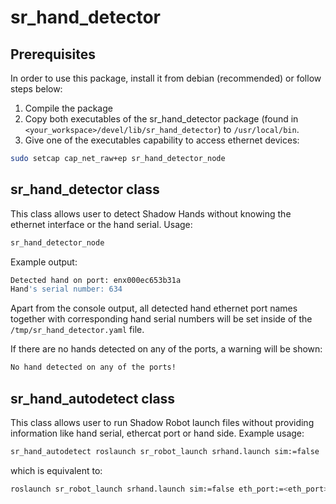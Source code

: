 # sr_hand_detector

## Prerequisites

In order to use this package, install it from debian (recommended) or follow steps below:
1. Compile the package
2. Copy both executables of the sr_hand_detector package (found in `<your_workspace>/devel/lib/sr_hand_detector`) to `/usr/local/bin`.
3. Give one of the executables capability to access ethernet devices:
```sh
sudo setcap cap_net_raw+ep sr_hand_detector_node
```

## sr_hand_detector class

This class allows user to detect Shadow Hands without knowing the ethernet interface or the hand serial. Usage:

```sh
sr_hand_detector_node
```

Example output:
```sh
Detected hand on port: enx000ec653b31a
Hand's serial number: 634
```

Apart from the console output, all detected hand ethernet port names together with corresponding hand serial numbers will be set inside of the `/tmp/sr_hand_detector.yaml` file.

If there are no hands detected on any of the ports, a warning will be shown:
```sh
No hand detected on any of the ports!
```

## sr_hand_autodetect class

This class allows user to run Shadow Robot launch files without providing information like hand serial, ethercat port or hand side. Example usage:

```sh
sr_hand_autodetect roslaunch sr_robot_launch srhand.launch sim:=false
```

which is equivalent to:
```sh
roslaunch sr_robot_launch srhand.launch sim:=false eth_port:=<eth_port> hand_serial:=<hand_serial> hand_id:=<hand_id>
```